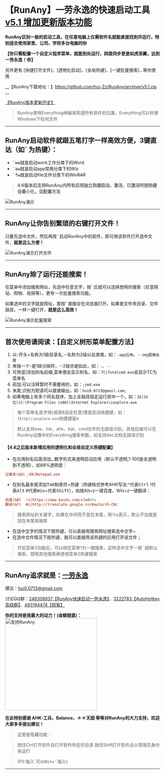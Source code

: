 # 【RunAny】一劳永逸的快速启动工具 [v5.1 增加更新版本功能](#)

**RunAny区别一般的启动工具，在任意电脑上仅需软件名就能直接找到并运行，特别适合使用家里、公司、学校多台电脑的你**

__【你只需配置一个自定义程序菜单，就能到处运行，网盘同步更是如虎添翼，达到一劳永逸！😎】__

另外更有  [快捷打开文件]、[透明化启动]、[全局热键]、[一键批量搜索]...等你使用

__【RunAny下载地址：】https://github.com/hui-Zz/RunAny/archive/v5.1.zip __

[【RunAny版本更新历史】](https://github.com/hui-Zz/RunAny/wiki/RunAny版本更新历史)


> RunAny使用Everything神器来知道所有软件的位置，Everything可以秒搜Windows下任何文件

---

## RunAny启动软件就跟五笔打字一样高效方便，3键直达（如<kbd>\`</kbd>为热键）：

- <kbd>\`</kbd><kbd>w</kbd><kbd>w</kbd>就是启动work工作分类下的Word
- <kbd>\`</kbd><kbd>a</kbd><kbd>w</kbd>就是启动app常用分类下的Wiz
- <kbd>\`</kbd><kbd>f</kbd><kbd>w</kbd>就是启动file文件分类下的WinRAR

> **4.6版本后支持RunAny内所有应用独立热键启动、激活，已激活时按热键会最小化，见配置方法**

<img src="https://raw.githubusercontent.com/hui-Zz/RunAny/master/help/RunAny%E6%BC%94%E7%A4%BA.gif" alt="RunAny演示" style="max-width:50%;">

---

## RunAny让你告别繁琐的右键打开文件！
只要先选中文件，然后再按<kbd>\`</kbd>启动RunAny中的软件，即可用该软件打开选中文件，**就是这么方便！**

<img src="https://raw.githubusercontent.com/hui-Zz/RunAny/master/help/RunAny%E6%BC%94%E7%A4%BA%E6%89%93%E5%BC%80%E6%96%87%E4%BB%B6.gif" alt="RunAny演示打开文件">

---

## RunAny除了运行还能搜索！
在菜单中添加搜索网址，先选中任意文字，按<kbd>\`</kbd>后就可以选择想用的搜索（任意网站、购物、视频等），更有一次批量搜索功能。

如果选中的文字就是网址，那按<kbd>\`</kbd>直接会在浏览器打开。如果是文件夹目录、文件路径，一样一键打开，**就是这么高效！**

<img src="https://raw.githubusercontent.com/hui-Zz/RunAny/master/help/RunAny%E6%BC%94%E7%A4%BA%E6%89%B9%E9%87%8F%E6%90%9C%E7%B4%A2.gif" alt="RunAny演示批量搜索">

---

## <a name="tree">首次使用请阅读：【自定义树形菜单配置方法】</a>

1. 以-开头+名称为1级目录名,--名称为2级以此类推，如：`-app应用`、`--img图像处理`
2. 单独一个-是1级分隔符，--2级亦是如此，如：`-`、`--`
3. 可用竖|添加别名前缀,菜单便会显示别名，如：`TC|Totalcmd.exe`会显示TC为菜单名
4. 前加;可以注释暂时不需要用的，如：`;cmd.exe`
5. 末尾;识别为短语可以直接输出，如：`hui0.0713@gmail.com;`
6. 如果电脑上有多个同名程序，加上全路径指定运行其中一个，如：`IE(32位)|C:\Program Files (x86)\Internet Explorer\iexplore.exe`
> 每个菜单名首字母(或用&指定任意)便是启动快捷键，如：`IE(&E)|iexplore.exe`快捷键是e
>
> 默认支持exe、lnk、ahk、bat、cmd文件的无路径识别，其他后缀可以在RunAny设置中的Everything搜索参数，如支持doc文档无路径识别

#### 【4.6之后版本新增应用的透明化和全局自定义热键配置】

- 在应用别名后面添加_:数字形式来透明启动应用（默认不透明,1-100是全透明到不透明），如88%透明度：
```ini
记事本(&N)_:88|Notepad.exe
```
- 在别名最末尾添加<kbd>Tab</kbd>制表符+热键（热键格式参考AHK写法:^代表<kbd>Ctrl</kbd> !代表<kbd>Alt</kbd> #代表<kbd>Win</kbd>+代表<kbd>Shift</kbd>），如按Alt+z一键百度、Win+z一键翻译：
```ini
百度(&B)	!z|https://www.baidu.com/s?wd=%s
翻译(&F)	#z|http://translate.google.cn/#auto/zh-CN/
```
> 搜索网址的关键字，如果在中间而不是在末尾，用%s表示，默认不加就是加在末尾来搜索

- 在选中文字的情况下按热键，可以直接用搜索网址搜索选中文字~
- 在选中文件情况下按热键，就可以直接用该热键的应用打开该文件；

> 开启菜单2功能后，可以绑定菜单1为一键搜索，这样选中文字一按<kbd>\`</kbd>就默认搜索，想用其他搜索再使用菜单2热键搜索

---
RunAny追求就是：<u>**一劳永逸**</u>
---

建议：hui0.0713@gmail.com

讨论QQ群：[246308937【RunAny快速启动一劳永逸】](https://jq.qq.com/?_wv=1027&k=445Ug7u)、[3222783【AutoHotkey高级群】](https://jq.qq.com/?_wv=1027&k=43uBHer)、[493194474【软客】](https://jq.qq.com/?_wv=1027&k=43trxF5)

**你的支持是我最大的动力！(金额随意)：**
<img src="https://raw.githubusercontent.com/hui-Zz/RunAny/master/支持RunAny.jpg" alt="支持RunAny" width="300" height="300">

**在此特别感谢 AHK-工兵、Balance、☆☆天甜 等等对RunAny的大力支持，欢迎大家多多提出建议！**

> 这里是隐藏功能：

> 按住Ctrl打开软件会打开软件所在的目录
> 按住Shift打开软件会以管理员身份来运行

> (PS:输入\`可以<kbd>Win</kbd>+<kbd>\`</kbd>输入)

---
